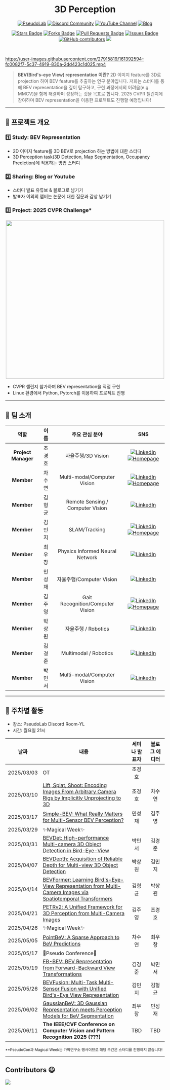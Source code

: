 
<h1 align="center"> 3D Perception </h1>

<div align="center">
<a href="https://pseudo-lab.com"><img src="https://img.shields.io/badge/PseudoLab-S10-3776AB" alt="PseudoLab"/></a>
<a href="https://discord.gg/EPurkHVtp2"><img src="https://img.shields.io/badge/Discord-BF40BF?logo=discord&logoColor=white" alt="Discord Community"/></a>
<a href="http://www.youtube.com/@PseudoDriveLab"><img src="https://img.shields.io/badge/YouTube-FF0000?&logo=YouTube&logoColor=white" alt="YouTube Channel"/></a>
<a href="https://pseudo-lab.github.io/3D-Perception/"><img src="https://img.shields.io/badge/Blog-181717?logo=github" alt="Blog"/></a>

<a href="https://github.com/Pseudo-Lab/3D-Perception/stargazers"><img src="https://img.shields.io/github/stars/Pseudo-Lab/3D-Perception?style=social" alt="Stars Badge"/></a>
<a href="https://github.com/Pseudo-Lab/3D-Perception/network/members"><img src="https://img.shields.io/github/forks/Pseudo-Lab/3D-Perception?style=social" alt="Forks Badge"/></a>
<a href="https://github.com/Pseudo-Lab/3D-Perception/pulls"><img src="https://img.shields.io/github/issues-pr/Pseudo-Lab/3D-Perception?color=2b9348" alt="Pull Requests Badge"/></a>
<a href="https://github.com/Pseudo-Lab/3D-Perception/issues"><img src="https://img.shields.io/github/issues/Pseudo-Lab/3D-Perception" alt="Issues Badge"/></a>
<a href="https://github.com/Pseudo-Lab/3D-Perception/graphs/contributors"><img alt="GitHub contributors" src="https://img.shields.io/github/contributors/Pseudo-Lab/3D-Perception?color=2b9348"></a>
<a href="https://hits.seeyoufarm.com"><img src="https://hits.seeyoufarm.com/api/count/incr/badge.svg?url=https%3A%2F%2Fgithub.com%2FPseudo-Lab%2F3D-Perceptiony&count_bg=%2379C83D&title_bg=%23555555&icon=&icon_color=%23E7E7E7&title=hits&edge_flat=false"/></a>
</div>
<br>
<!-- sheilds: https://shields.io/ -->
<!-- hits badge: https://hits.seeyoufarm.com/ -->

https://user-images.githubusercontent.com/27915819/161392594-fc0082f7-5c37-4919-830a-2dd423c1d025.mp4



>**BEV(Bird's-eye View) representation 이란?** 2D 이미지 feature를 3D로 projection 하여 BEV feature를 추출하는 연구 분야입니다. 저희는 스터디를 통해 BEV representation을 깊이 탐구하고, 구현 과정에서의 어려움(e.g. MMCV)을 함께 해결하며 성장하는 것을 목표로 합니다. 2025 CVPR 챌린지에 참여하며 BEV representation을 이용한 프로젝트도 진행할 예정입니다!

---

## 🌟 프로젝트 개요
### 1️⃣ Study: BEV Representation
- 2D 이미지 feature를 3D BEV로 projection 하는 방법에 대한 스터디
- 3D Perception task(3D Detection, Map Segmentation, Occupancy Prediction)에 적용하는 방법 스터디

### 2️⃣ Sharing: Blog or Youtube
- 스터디 발표 유튜브 & 블로그로 남기기
- 발표자 이외의 맴버는 논문에 대한 질문과 감상 남기기

### 3️⃣ Project: 2025 CVPR Challenge*

<div align="center">
<img src="https://github.com/user-attachments/assets/8551b30a-b18e-44f2-aac6-ef83196ef68c" width="500">
</div>

- CVPR 챌린지 참가하며 BEV representation을 직접 구현
- Linux 환경에서 Python, Pytorch를 이용하여 프로젝트 진행

---


## 🤗 팀 소개

<div align="center">

| 역할          | 이름 | 주요 관심 분야                          | SNS |
|:---------------:|:------:|:----------------------------------------:| :---: |
| **Project Manager** | 조경호 | 자율주행/3D Vision |[![LinkedIn](https://img.shields.io/badge/LinkedIn-0A66C2?logo=linkedin&logoColor=white)](https://www.linkedin.com/in/gh-cho/) [![Homepage](https://img.shields.io/badge/Homepage-orange)](http://gh-cho.me) |
| **Member** | 차수연 | Multi-modal/Computer Vision | [![LinkedIn](https://img.shields.io/badge/LinkedIn-0A66C2?logo=linkedin&logoColor=white)](https://www.linkedin.com/in/suyeon-cha-758372211/) [![Homepage](https://img.shields.io/badge/Homepage-orange)](https://sites.google.com/view/suyeoncha/%ED%99%88)  |
| **Member** | 김형균 | Remote Sensing / Computer Vision | [![LinkedIn](https://img.shields.io/badge/LinkedIn-0A66C2?logo=linkedin&logoColor=white)](https://www.linkedin.com/in/hyeongkyun-kaden-kim/) |
| **Member** | 김민지 | SLAM/Tracking | [![LinkedIn](https://img.shields.io/badge/LinkedIn-0A66C2?logo=linkedin&logoColor=white)](https://www.linkedin.com/in/min-ji-kim-262212251/) [![Homepage](https://img.shields.io/badge/Homepage-orange)](https://enddl3224.tistory.com/) |
| **Member** | 최우창 | Physics Informed Neural Network | [![LinkedIn](https://img.shields.io/badge/LinkedIn-0A66C2?logo=linkedin&logoColor=white)](https://www.linkedin.com/in/woochangchoi/) |
| **Member** | 민성재 | 자율주행/Computer Vision |[![LinkedIn](https://img.shields.io/badge/LinkedIn-0A66C2?logo=linkedin&logoColor=white)](https://www.linkedin.com/in/msjae/) |
| **Member** | 김주영 | Gait Recognition/Computer Vision | [![LinkedIn](https://img.shields.io/badge/LinkedIn-0A66C2?logo=linkedin&logoColor=white)](https://www.linkedin.com/in/juyoung-kim-458162354/) [![Homepage](https://img.shields.io/badge/Homepage-orange)](https://stitch-buffalo-6af.notion.site/1add47cf711d800ab32bebfd2e0c8563) |
| **Member** | 박상원 | 자율주행 / Robotics |[![LinkedIn](https://img.shields.io/badge/LinkedIn-0A66C2?logo=linkedin&logoColor=white)](https://www.linkedin.com/in/sangwonpark0112/) |
| **Member** | 김경준 | Multimodal / Robotics | [![LinkedIn](https://img.shields.io/badge/LinkedIn-0A66C2?logo=linkedin&logoColor=white)](https://www.linkedin.com/in/kyongjun-kim-5ba04a209/) |
| **Member** | 박민서 | Multi-modal/Computer Vision | [![LinkedIn](https://img.shields.io/badge/LinkedIn-0A66C2?logo=linkedin&logoColor=white)](https://www.linkedin.com/in/minseo-park-0529bb131/) |

</div>

---

## 📅 주차별 활동
- 장소: PseudoLab Discord Room-YL
- 시간: 월요일 21시
<div align="center">

| 날짜 | 내용 | 세미나 발표자 | 블로그 에디터 |
| :--------: | ---- | :----: | :----: |
| 2025/03/03 | OT | 조경호 | |
| 2025/03/10 | [Lift, Splat, Shoot: Encoding Images From Arbitrary Camera Rigs by Implicitly Unprojecting to 3D](https://arxiv.org/abs/2008.05711) | 조경호 | 차수연 |
| 2025/03/17 | [Simple-BEV: What Really Matters for Multi-Sensor BEV Perception?](https://arxiv.org/abs/2206.07959) | 민성재 | 김주영 |
| 2025/03/29 | ✨Magical Week✨ |  | |
| 2025/03/31 | [BEVDet: High-performance Multi-camera 3D Object Detection in Bird-Eye-View](https://arxiv.org/abs/2112.11790) | 박민서 | 김경준 |
| 2025/04/07 | [BEVDepth: Acquisition of Reliable Depth for Multi-view 3D Object Detection](https://arxiv.org/abs/2206.10092) | 박상원 | 김민지 |
| 2025/04/14 | [BEVFormer: Learning Bird's-Eye-View Representation from Multi-Camera Images via Spatiotemporal Transformers](https://arxiv.org/abs/2203.17270) | 김형균 | 박상원 |
| 2025/04/21 | [PETRv2: A Unified Framework for 3D Perception from Multi-Camera Images](https://arxiv.org/abs/2206.01256) | 김주영 | 조경호 |
| 2025/04/26 | ✨Magical Week✨ |  | |
| 2025/05/05 | [PointBeV: A Sparse Approach to BeV Predictions](https://arxiv.org/abs/2312.00703) | 차수연 | 최우창 |
| 2025/05/17 | 🎉Pseudo Conference🎉 |  | |
| 2025/05/19 | [FB-BEV: BEV Representation from Forward-Backward View Transformations](https://arxiv.org/abs/2308.02236) | 김경준 | 박민서 |
| 2025/05/26 | [BEVFusion: Multi-Task Multi-Sensor Fusion with Unified Bird's-Eye View Representation](https://arxiv.org/abs/2205.13542) | 김민지 | 김형균 |
| 2025/06/02 | [GaussianBeV: 3D Gaussian Representation meets Perception Models for BeV Segmentation](https://arxiv.org/abs/2407.14108) | 최우창 | 민성재 |
| 2025/06/11 | **The IEEE/CVF Conference on Computer Vision and Pattern Recognition 2025 (???)** | TBD | TBD |
</div>

<sub>**PseudoCon과 Magical Week는 가짜연구소 행사이므로 해당 주간은 스터디를 진행하지 않습니다!</sub>

---

<h2>Contributors 😃</h2>
<a href="https://github.com/Pseudo-Lab/3D-Perception/graphs/contributors">
  <img src="https://contrib.rocks/image?repo=Pseudo-Lab/3D-Perception" />
</a>
<br><br>
